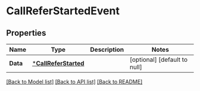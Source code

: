 # CallReferStartedEvent

## Properties
Name | Type | Description | Notes
------------ | ------------- | ------------- | -------------
**Data** | [***CallReferStarted**](CallReferStarted.md) |  | [optional] [default to null]

[[Back to Model list]](../README.md#documentation-for-models) [[Back to API list]](../README.md#documentation-for-api-endpoints) [[Back to README]](../README.md)

